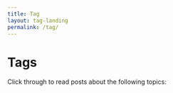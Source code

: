```yaml
---
title: Tag
layout: tag-landing
permalink: /tag/
---
```

# Tags

Click through to read posts about the following topics:
